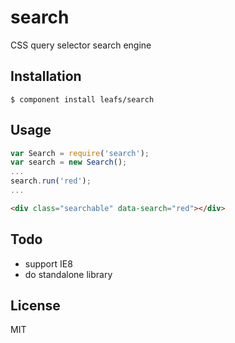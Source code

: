 search
======

CSS query selector search engine


## Installation

    $ component install leafs/search

## Usage


```js
var Search = require('search');
var search = new Search();
...
search.run('red');
...
```


```html
<div class="searchable" data-search="red"></div>
```

## Todo

- support IE8
- do standalone library
   

## License

  MIT
